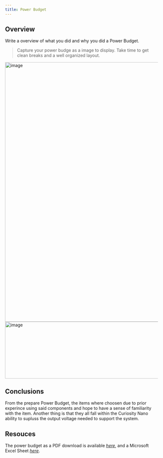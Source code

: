```yaml
---
title: Power Budget
---
```


## Overview
Write a overview of what you did and why you did a Power Budget.

> Capture your power budge as a image to display. Take time to get clean breaks and a well organized layout.

<img width="975" height="854" alt="image" src="https://github.com/user-attachments/assets/c5c1fdef-6a5a-4863-adb9-448498175dfe" />


<img width="975" height="187" alt="image" src="https://github.com/user-attachments/assets/201ad92a-e611-432a-b5c7-09c6de95b435" />




## Conclusions

From the prepare Power Budget, the items where choosen due to prior experince using said components and hope to have a sense of familiarity with the item. Another thing is that they all fall within the Curiosity Nano ability to supluss the output voltage needed to support the system.

## Resouces

The power budget as a PDF download is available [*here*](file:///C:/Users/caldd/OneDrive/Desktop/Power%20Budget%202.pdf), and a Microsoft Excel Sheet [*here*](https://arizonastateu-my.sharepoint.com/:x:/r/personal/dcalde11_sundevils_asu_edu/Documents/Power%20Budget%202.xlsx?d=w51b3c916be61441e824aff7a58e2db72&csf=1&web=1&e=zjarNc).
